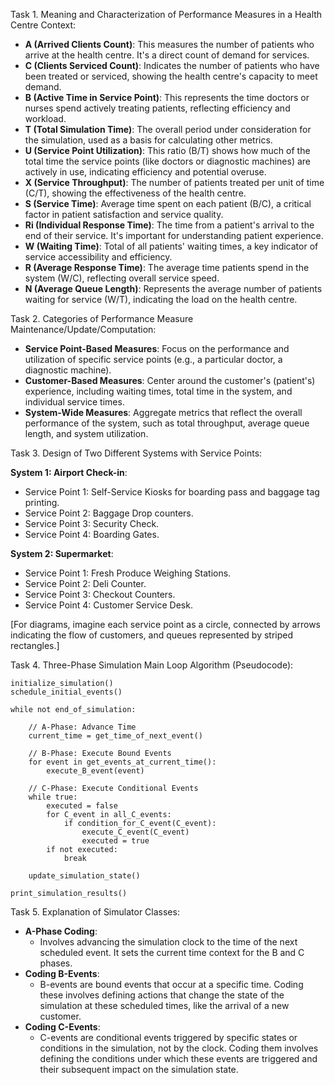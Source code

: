 Task 1. Meaning and Characterization of Performance Measures in a Health Centre Context:

- **A (Arrived Clients Count)**: This measures the number of patients who arrive at the health centre. It's a direct count of demand for services.
- **C (Clients Serviced Count)**: Indicates the number of patients who have been treated or serviced, showing the health centre's capacity to meet demand.
- **B (Active Time in Service Point)**: This represents the time doctors or nurses spend actively treating patients, reflecting efficiency and workload.
- **T (Total Simulation Time)**: The overall period under consideration for the simulation, used as a basis for calculating other metrics.
- **U (Service Point Utilization)**: This ratio (B/T) shows how much of the total time the service points (like doctors or diagnostic machines) are actively in use, indicating efficiency and potential overuse.
- **X (Service Throughput)**: The number of patients treated per unit of time (C/T), showing the effectiveness of the health centre.
- **S (Service Time)**: Average time spent on each patient (B/C), a critical factor in patient satisfaction and service quality.
- **Ri (Individual Response Time)**: The time from a patient's arrival to the end of their service. It's important for understanding patient experience.
- **W (Waiting Time)**: Total of all patients' waiting times, a key indicator of service accessibility and efficiency.
- **R (Average Response Time)**: The average time patients spend in the system (W/C), reflecting overall service speed.
- **N (Average Queue Length)**: Represents the average number of patients waiting for service (W/T), indicating the load on the health centre.

Task 2. Categories of Performance Measure Maintenance/Update/Computation:

- **Service Point-Based Measures**: Focus on the performance and utilization of specific service points (e.g., a particular doctor, a diagnostic machine).
- **Customer-Based Measures**: Center around the customer's (patient's) experience, including waiting times, total time in the system, and individual service times.
- **System-Wide Measures**: Aggregate metrics that reflect the overall performance of the system, such as total throughput, average queue length, and system utilization.

Task 3. Design of Two Different Systems with Service Points:

**System 1: Airport Check-in**:
- Service Point 1: Self-Service Kiosks for boarding pass and baggage tag printing.
- Service Point 2: Baggage Drop counters.
- Service Point 3: Security Check.
- Service Point 4: Boarding Gates.

**System 2: Supermarket**:
- Service Point 1: Fresh Produce Weighing Stations.
- Service Point 2: Deli Counter.
- Service Point 3: Checkout Counters.
- Service Point 4: Customer Service Desk.

[For diagrams, imagine each service point as a circle, connected by arrows indicating the flow of customers, and queues represented by striped rectangles.]

Task 4. Three-Phase Simulation Main Loop Algorithm (Pseudocode):

    initialize_simulation()
    schedule_initial_events()

    while not end_of_simulation:

        // A-Phase: Advance Time
        current_time = get_time_of_next_event()
    
        // B-Phase: Execute Bound Events
        for event in get_events_at_current_time():
            execute_B_event(event)
    
        // C-Phase: Execute Conditional Events
        while true:
            executed = false
            for C_event in all_C_events:
                if condition_for_C_event(C_event):
                    execute_C_event(C_event)
                    executed = true
            if not executed:
                break
    
        update_simulation_state()

    print_simulation_results()


Task 5. Explanation of Simulator Classes:

- **A-Phase Coding**:
    - Involves advancing the simulation clock to the time of the next scheduled event. It sets the current time context for the B and C phases.
- **Coding B-Events**:
    - B-events are bound events that occur at a specific time. Coding these involves defining actions that change the state of the simulation at these scheduled times, like the arrival of a new customer.
- **Coding C-Events**:
    - C-events are conditional events triggered by specific states or conditions in the simulation, not by the clock. Coding them involves defining the conditions under which these events are triggered and their subsequent impact on the simulation state.
